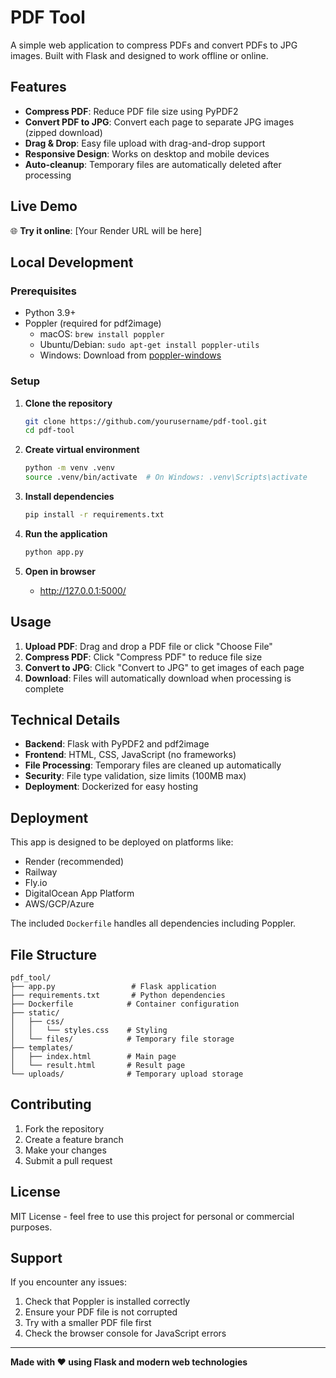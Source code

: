 # PDF Tool

A simple web application to compress PDFs and convert PDFs to JPG images. Built with Flask and designed to work offline or online.

## Features

- **Compress PDF**: Reduce PDF file size using PyPDF2
- **Convert PDF to JPG**: Convert each page to separate JPG images (zipped download)
- **Drag & Drop**: Easy file upload with drag-and-drop support
- **Responsive Design**: Works on desktop and mobile devices
- **Auto-cleanup**: Temporary files are automatically deleted after processing

## Live Demo

🌐 **Try it online**: [Your Render URL will be here]

## Local Development

### Prerequisites

- Python 3.9+
- Poppler (required for pdf2image)
  - macOS: `brew install poppler`
  - Ubuntu/Debian: `sudo apt-get install poppler-utils`
  - Windows: Download from [poppler-windows](https://github.com/oschwartz10612/poppler-windows)

### Setup

1. **Clone the repository**
   ```bash
   git clone https://github.com/yourusername/pdf-tool.git
   cd pdf-tool
   ```

2. **Create virtual environment**
   ```bash
   python -m venv .venv
   source .venv/bin/activate  # On Windows: .venv\Scripts\activate
   ```

3. **Install dependencies**
   ```bash
   pip install -r requirements.txt
   ```

4. **Run the application**
   ```bash
   python app.py
   ```

5. **Open in browser**
   - http://127.0.0.1:5000/

## Usage

1. **Upload PDF**: Drag and drop a PDF file or click "Choose File"
2. **Compress PDF**: Click "Compress PDF" to reduce file size
3. **Convert to JPG**: Click "Convert to JPG" to get images of each page
4. **Download**: Files will automatically download when processing is complete

## Technical Details

- **Backend**: Flask with PyPDF2 and pdf2image
- **Frontend**: HTML, CSS, JavaScript (no frameworks)
- **File Processing**: Temporary files are cleaned up automatically
- **Security**: File type validation, size limits (100MB max)
- **Deployment**: Dockerized for easy hosting

## Deployment

This app is designed to be deployed on platforms like:
- Render (recommended)
- Railway
- Fly.io
- DigitalOcean App Platform
- AWS/GCP/Azure

The included `Dockerfile` handles all dependencies including Poppler.

## File Structure

```
pdf_tool/
├── app.py                 # Flask application
├── requirements.txt       # Python dependencies
├── Dockerfile            # Container configuration
├── static/
│   ├── css/
│   │   └── styles.css    # Styling
│   └── files/            # Temporary file storage
├── templates/
│   ├── index.html        # Main page
│   └── result.html       # Result page
└── uploads/              # Temporary upload storage
```

## Contributing

1. Fork the repository
2. Create a feature branch
3. Make your changes
4. Submit a pull request

## License

MIT License - feel free to use this project for personal or commercial purposes.

## Support

If you encounter any issues:
1. Check that Poppler is installed correctly
2. Ensure your PDF file is not corrupted
3. Try with a smaller PDF file first
4. Check the browser console for JavaScript errors

---

**Made with ❤️ using Flask and modern web technologies**